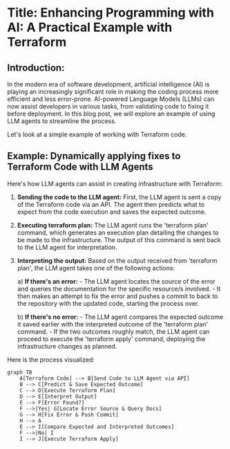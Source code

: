 # Title: Enhancing Programming with AI: A Practical Example with Terraform

## Introduction:

In the modern era of software development, artificial intelligence (AI) is playing an increasingly significant role in making the coding process more efficient and less error-prone. AI-powered Language Models (LLMs) can now assist developers in various tasks, from validating code to fixing it before deployment. In this blog post, we will explore an example of using LLM agents to streamline the process.

Let's look at a simple example of working with Terraform code.

## Example: Dynamically applying fixes to Terraform Code with LLM Agents

Here's how LLM agents can assist in creating infrastructure with Terraform:

1. **Sending the code to the LLM agent:** First, the LLM agent is sent a copy of the Terraform code via an API. The agent then predicts what to expect from the code execution and saves the expected outcome.

2. **Executing terraform plan:** The LLM agent runs the 'terraform plan' command, which generates an execution plan detailing the changes to be made to the infrastructure. The output of this command is sent back to the LLM agent for interpretation.

3. **Interpreting the output:** Based on the output received from 'terraform plan', the LLM agent takes one of the following actions:

    a) **If there's an error:**
        - The LLM agent locates the source of the error and queries the documentation for the specific resource/s involved.
        - It then makes an attempt to fix the error and pushes a commit to back to the repository with the updated code, starting the process over.

    b) **If there's no error:**
        - The LLM agent compares the expected outcome it saved earlier with the interpreted outcome of the 'terraform plan' command.
        - If the two outcomes roughly match, the LLM agent can proceed to execute the 'terraform apply' command, deploying the infrastructure changes as planned.

Here is the process visualized:

```mermaid!
graph TB
    A[Terraform Code] --> B[Send Code to LLM Agent via API]
    B --> C[Predict & Save Expected Outcome]
    C --> D[Execute Terraform Plan]
    D --> E[Interpret Output]
    E --> F[Error Found?]
    F -->|Yes| G[Locate Error Source & Query Docs]
    G --> H[Fix Error & Push Commit]
    H --> A
    E --> I[Compare Expected and Interpreted Outcomes]
    F -->|No| I
    I --> J[Execute Terraform Apply]
```
